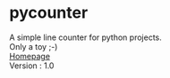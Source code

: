 # pycounter			

A simple line counter for python projects.							
Only a toy ;-)												   			
[Homepage](http://sepandhaghighi.github.io/pycounter/index.html)			   					
Version :  1.0			
